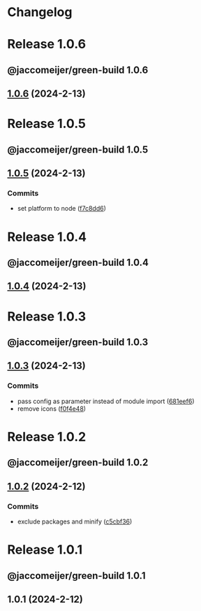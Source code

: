 # Changelog

# Release 1.0.6

## @jaccomeijer/green-build 1.0.6

## [1.0.6](https://github.com/jaccomeijer/green-build/compare/1.0.5...1.0.6) (2024-2-13)


# Release 1.0.5

## @jaccomeijer/green-build 1.0.5

## [1.0.5](https://github.com/jaccomeijer/green-build/compare/1.0.4...1.0.5) (2024-2-13)


### Commits

* set platform to node ([f7c8dd6](https://github.com/jaccomeijer/green-build/commit/f7c8dd624292659170e6823ec76eaf6206ad398e))


# Release 1.0.4

## @jaccomeijer/green-build 1.0.4

## [1.0.4](https://github.com/jaccomeijer/green-build/compare/1.0.3...1.0.4) (2024-2-13)


# Release 1.0.3

## @jaccomeijer/green-build 1.0.3

## [1.0.3](https://github.com/jaccomeijer/green-build/compare/1.0.2...1.0.3) (2024-2-13)


### Commits

* pass config as parameter instead of module import ([681eef6](https://github.com/jaccomeijer/green-build/commit/681eef66a30313a0eaa522ee585830dfbfeb3b9f))
* remove icons ([f0f4e48](https://github.com/jaccomeijer/green-build/commit/f0f4e4867975c8abbfa5d4fe43cf79df034ec536))


# Release 1.0.2

## @jaccomeijer/green-build 1.0.2

## [1.0.2](https://github.com/jaccomeijer/green-build/compare/1.0.1...1.0.2) (2024-2-12)


### Commits

* exclude packages and minify ([c5cbf36](https://github.com/jaccomeijer/green-build/commit/c5cbf36429feeea68ef63fcc71f46179c6ffd018))


# Release 1.0.1

## @jaccomeijer/green-build 1.0.1

## 1.0.1 (2024-2-12)



